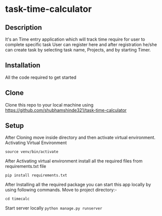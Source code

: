 # task-time-calculator
## Description
It's an Time entry application which will track time require for user to complete specific task
User can register here and after registration he/she can create task by selecting task name, Projects, and by starting Timer.

## Installation
All the code required to get started
## Clone
Clone this repo to your local machine using https://github.com/shubhamshinde321/task-time-calculator
## Setup
After Cloning move inside directory and then activate virtual environment.
Activating Virtual Environment

`source venv/bin/activate`

After Activating virtual environment install all the required files from requirements.txt file

`pip install requirements.txt`

After Installing all the required package you can start this app locally by using following commands.
Move to  project directory:-

`cd timecalc`

Start server locally
`python manage.py runserver`
